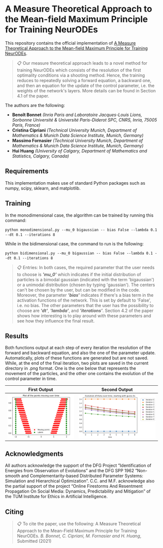 # A Measure Theoretical Approach to the Mean-field Maximum Principle for Training NeurODEs

This repository contains the official implementation of [A Measure Theoretical Approach to the Mean-field Maximum Principle for Training NeurODEs](https://arxiv.org/abs/2107.08707). 

>📋  Our measure theoretical approach leads to a novel method for training NeurODEs which consists of the resolution of the first optimality conditions via a shooting method. Hence, the training reduces to repeatedly solving a forward equation, a backward one, and then an equation for the update of the control parameter, i.e. the weights of the network's layers. More details can be found in Section 4.1 of the paper.

The authors are the following:
* **Benoît Bonnet** _(Inria Paris and Laboratoire Jacques-Louis Lions, Sorbonne Université & Université Paris-Diderot SPC, CNRS, Inria, 75005 Paris, France)_ 
* **Cristina Cipriani** _(Technical University Munich, Department of Mathematics & Munich Data Science Institute, Munich, Germany)_
* **Massimo Fornasier** _(Technical University Munich, Department of Mathematics & Munich Data Science Institute, Munich, Germany)_
* **Hui Huang** _(University of Calgary, Department of Mathematics and Statistics, Calgary, Canada)_

## Requirements

This implementation makes use of standard Python packages such as numpy, scipy, sklearn, and matplotlib.

## Training

In the monodimensional case, the algorithm can be trained by running this command:

```train
python monodimensional.py --mu_0 bigaussian -- bias False --lambda 0.1 --dt 0.1 --iterations 8
```
While in the bidimensional case, the command to run is the following:

```train
python bidimensional.py --mu_0 bigaussian -- bias False --lambda 0.1 --dt 0.1 --iterations 8
```

>📋  Entries: In both cases, the required parameter that the user needs to choose is _**'mu_0'**_ which indicates if the initial distribution of particles is a bimodal gaussian (indicated with the term 'bigaussian') or a unimodal distribution (chosen by typing 'gaussian'). The centers can't be chosen by the user, but can be modified in the code. Moreover, the parameter _**'bias'**_ indicates if there's a bias term in the activation functions of the network. This is set by default to 'False', i.e. no bias. The other parameters that the user has the possibility to choose are _**'dt'**_, _**'lambda'**_, and _**'iterations'**_. Section 4.2 of the paper shows how interesting is to play around with these parameters and see how they influence the final result.  

## Results

Both functions output at each step of every iteration the resolution of the forward and backward equation, and also the one of the parameter update. Automatically, plots of these functions are generated but are not saved. While, at the end of the final iteration, two plots are saved in the current directory in .png format. One is the one below that represents the movement of the particles, and the other one contains the evolution of the control parameter in time.

First Output             |  Second Output
:-------------------------:|:-------------------------:
![](https://github.com/CristinaCipriani/Mean-fieldPMP-NeurODE-training/blob/main/images/bimodal_evolution.PNG)  |  ![](https://github.com/CristinaCipriani/Mean-fieldPMP-NeurODE-training/blob/main/images/evolution_theta_from_zeros.png)

## Acknowledgments
All authors acknowledge the support of the DFG Project ”Identification of Energies from Observation of Evolutions” and the DFG SPP 1962 ”Non-smooth and Complementarity-based Distributed Parameter Systems: Simulation and Hierarchical Optimization”. C.C. and M.F. acknowledge also the partial support of the project “Online Firestorms And Resentment Propagation On Social Media: Dynamics, Predictability and Mitigation” of the TUM Institute for Ethics in Artificial Intelligence.

## Citing

>📋 To cite the paper, use the following:
A Measure Theoretical Approach to the Mean-Field Maximum Principle for Training NeurODEs. _B. Bonnet, C. Cipriani, M. Fornasier and H. Huang_, Submitted (2021)
